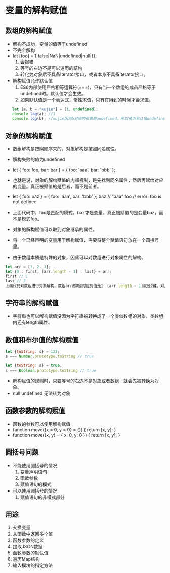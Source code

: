 # 变量的解构赋值

## 数组的解构赋值

* 解构不成功，变量的值等于undefined
* 不完全解构
* let [foo] = 1|false|NaN|undefined|null|{};
    1. 会报错
    2. 等号的右边不是可以遍历的结构
    3. 转化为对象后不具备Iterator接口，或者本身不具备Iterator接口。
* 解构赋值允许默认值
    1. ES6内部使用严格相等运算符(===)，只有当一个数组的成员严格等于undefined时。默认值才会生效。
    2. 如果默认值是一个表达式，惰性求值，只有在用到的时候才会求值。

```js
   let [a, b = "xujie"] = [1, undefined];
   console.log(a); //1
   console.log(b); //xujie因为b对应的位置是undefined，所以值为默认值undefined
```

## 对象的解构赋值

* 数组解构是按照顺序来的，对象解构是按照同名属性。
* 解构失败的值为undefined
* let { foo: foo, bar: bar } = { foo: 'aaa', bar: 'bbb' };
* 也就是说，对象的解构赋值的内部机制，是先找到同名属性，然后再赋给对应的变量。真正被赋值的是后者，而不是前者。
* let { foo: baz } = { foo: 'aaa', bar: 'bbb' };
baz // "aaa"
foo // error: foo is not defined
* 上面代码中，foo是匹配的模式，baz才是变量。真正被赋值的是变量baz，而不是模式foo。
* 对象的解构赋值可以取到对象继承的属性。
* 将一个已经声明的变量用于解构赋值，需要将整个赋值语句放在一个圆括号里。

* 由于数组本质是特殊的对象，因此可以对数组进行对象属性的解构。

```javascript
let arr = [1, 2, 3];
let {0 : first, [arr.length - 1] : last} = arr;
first // 1
last // 3
上面代码对数组进行对象解构。数组arr的0键对应的值是1，[arr.length - 1]就是2键，对应的值是3
```

## 字符串的解构赋值

* 字符串也可以解构赋值没因为字符串被转换成了一个类似数组的对象。类数组内还有length属性。

## 数值和布尔值的解构赋值

```javascript
let {toString: s} = 123;
s === Number.prototype.toString // true

let {toString: s} = true;
s === Boolean.prototype.toString // true
```

* 解构赋值的规则时，只要等号的右边不是对象或者数组，就会先被转换为对象。
* null undefined 无法转为对象

## 函数参数的解构赋值

* 函数的参数可以使用解构赋值
* function move({x = 0, y = 0} = {}) {
  return [x, y];
}
* function move({x, y} = { x: 0, y: 0 }) {
  return [x, y];
}

## 圆括号问题

* 不能使用圆括号的情况
    1. 变量声明语句
    2. 函数参数
    3. 赋值语句的模式
* 可以使用圆括号的情况
    1. 赋值语句的非模式部分

## 用途

1. 交换变量
2. 从函数中返回多个值
3. 函数参数的定义
4. 提取JSON数据
5. 函数参数的默认值
6. 遍历Map结构
7. 输入模块的指定方法
